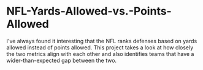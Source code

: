 # NFL-Yards-Allowed-vs.-Points-Allowed
I've always found it interesting that the NFL ranks defenses based on yards allowed instead of points allowed.  This project takes a look at how closely the two metrics align with each other and also identifies teams that have a wider-than-expected gap between the two.
